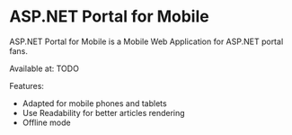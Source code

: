 ASP.NET Portal for Mobile
=========================

ASP.NET Portal for Mobile is a Mobile Web Application for ASP.NET portal fans.

Available at: TODO

Features:
* Adapted for mobile phones and tablets
* Use Readability for better articles rendering
* Offline mode